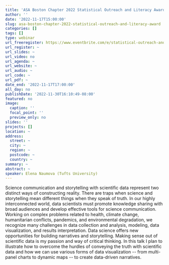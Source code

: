```yaml
---
title: 'ASA Boston Chapter 2022 Statistical Outreach and Literacy Award: The Art of Storytelling with Data'
author: ''
date: '2022-11-17T15:00:00'
slug: asa-boston-chapter-2022-statistical-outreach-and-literacy-award
categories: []
tags: []
type: webinar
url_freeregister: https://www.eventbrite.com/e/statistical-outreach-and-literacy-award-the-art-of-storytelling-with-data-tickets-458632932447
url_register: ~
url_slides: ~
url_video: no
url_agenda: ~
url_website: ~
url_audio: ~
url_code: ~
url_pdf: ~
date_end: '2022-11-17T17:00:00'
all_day: no
publishDate: '2022-11-30T16:10:49-08:00'
featured: no
image:
  caption: ''
  focal_point: ''
  preview_only: no
slides: ''
projects: []
location: ~
address:
  street: ~
  city: ~
  region: ~
  postcode: ~
  country: ~
summary: ~
abstract: ~
speaker: Elena Naumova (Tufts University)
---
```


<!--more-->
Science communication and storytelling with scientific data represent two distinct ways of constructing reality. There are traps when science and storytelling mean different things when they speak of truth. In our highly interconnected world, data scientists must promote knowledge sharing with broad audiences and develop effective tools for science communication. Working on complex problems related to health, climate change, humanitarian conflicts, pandemics, and environmental degradation, we recognize many challenges in data collection and analysis, modeling, data visualization, and results interpretation. Data science offers new opportunities for building narratives and storytelling. Making sense out of scientific data is my passion and way of critical thinking. In this talk I plan to illustrate how to overcome the hurdles of conveying the truth with scientific data and how we can use various forms of data visualization -- from multi-panel charts to dynamic maps -- to create data-driven narratives.